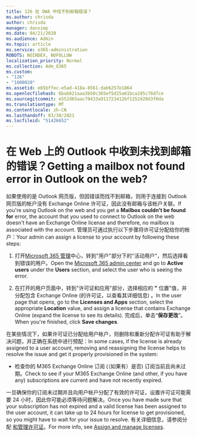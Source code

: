 ```yaml
---
title: 126 在 OWA 中找不到邮箱错误？
ms.author: chrisda
author: chrisda
manager: dansimp
ms.date: 04/21/2020
ms.audience: Admin
ms.topic: article
ms.service: o365-administration
ROBOTS: NOINDEX, NOFOLLOW
localization_priority: Normal
ms.collection: Adm_O365
ms.custom:
- "126"
- "1600020"
ms.assetid: e85bffec-e5ad-418a-8561-dab6257e1864
ms.openlocfilehash: 6bab821aaa3b50c365ef5d25a61bca195c76d7ce
ms.sourcegitcommit: e552d65aac79433a911723412bf1252d20d3f0da
ms.translationtype: MT
ms.contentlocale: zh-CN
ms.lasthandoff: 03/30/2021
ms.locfileid: "51426652"
---
```

# <a name="getting-a-mailbox-not-found-error-in-outlook-on-the-web"></a><span data-ttu-id="5b921-102">在 Web 上的 Outlook 中收到未找到邮箱的错误？</span><span class="sxs-lookup"><span data-stu-id="5b921-102">Getting a mailbox not found error in Outlook on the web?</span></span>

<span data-ttu-id="5b921-103">如果使用的是 Outlook 网页版，但因错误而找不到邮箱，则用于连接到 Outlook 网页版的帐户没有 Exchange Online 许可证，因此没有邮箱与该帐户关联。</span><span class="sxs-lookup"><span data-stu-id="5b921-103">If you're using Outlook on the web and you get a **Mailbox couldn't be found for** error, the account that you used to connect to Outlook on the web doesn't have an Exchange Online license and therefore, no mailbox is associated with the account.</span></span> <span data-ttu-id="5b921-104">管理员可通过执行以下步骤将许可证分配给你的帐户：</span><span class="sxs-lookup"><span data-stu-id="5b921-104">Your admin can assign a license to your account by following these steps:</span></span>

1. <span data-ttu-id="5b921-105">打开[Microsoft 365 管理](https://portal.office.com/adminportal/home#/homepage)中心，转到"用户"部分下的"活动用户"，然后选择看到错误的用户。</span><span class="sxs-lookup"><span data-stu-id="5b921-105">Open the [Microsoft 365 admin center](https://portal.office.com/adminportal/home#/homepage) and go to **Active users** under the **Users** section, and select the user who is seeing the error.</span></span>

2. <span data-ttu-id="5b921-106">在打开的用户页面中，转到"许可证和应用"部分，选择相应的 **"** 位置"值，并分配包含 Exchange Online (的许可证，以查看其详细信息) 。</span><span class="sxs-lookup"><span data-stu-id="5b921-106">In the user page that opens, go to the **Licenses and Apps** section, select the appropriate **Location** value, and assign a license that contains Exchange Online (expand the license to see its details).</span></span> <span data-ttu-id="5b921-107">完成后，单击“**保存更改**”。</span><span class="sxs-lookup"><span data-stu-id="5b921-107">When you're finished, click **Save changes**.</span></span>

<span data-ttu-id="5b921-108">在某些情况下，如果许可证已分配给用户帐户，则删除和重新分配许可证有助于解决问题，并正确在系统中进行预配：</span><span class="sxs-lookup"><span data-stu-id="5b921-108">In some cases, if the license is already assigned to a user account, removing and reassigning the license helps to resolve the issue and get it properly provisioned in the system:</span></span> 

- <span data-ttu-id="5b921-109">检查你的 M365 Exchange Online 订阅 (（如果有）是否) 订阅当前且尚未过期。</span><span class="sxs-lookup"><span data-stu-id="5b921-109">Check to see if your M365 Exchange Online (and other, if you have any) subscriptions are current and have not recently expired.</span></span>

<span data-ttu-id="5b921-110">一旦确保你的订阅未过期并且向用户帐户分配了有效的许可证，设置许可证可能需要 24 小时，因此你可能必须等待问题解决。</span><span class="sxs-lookup"><span data-stu-id="5b921-110">Once you have made sure that your subscription has not expired and a valid license has been assigned to the user account, it can take up to 24 hours for license to get provisioned, so you might have to wait for your issue to resolve.</span></span> <span data-ttu-id="5b921-111">有关详细信息，请参阅分配 [和管理许可证](https://docs.microsoft.com/deployoffice/overview-licensing-activation-microsoft-365-apps#assign-and-manage-licenses)。</span><span class="sxs-lookup"><span data-stu-id="5b921-111">For more info, see [Assign and manage licenses](https://docs.microsoft.com/deployoffice/overview-licensing-activation-microsoft-365-apps#assign-and-manage-licenses).</span></span>